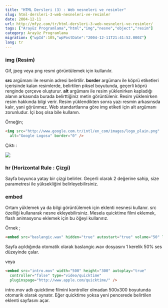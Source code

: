```yaml
---
title: "HTML Dersleri (3) : Web nesneleri ve resimler"
slug: html-dersleri-3-web-nesneleri-ve-resimler
date: 2004-12-11
url: http://mfyz.com/tr/html-dersleri-3-web-nesneleri-ve-resimler/
tags: ["Arayüz Programlama","html","img","nesne","object","resim"]
category: Arayüz Programlama
migration: {"wpId":105,"wpPostDate":"2004-12-11T21:41:52.000Z"}
lang: tr
---
```


### img (Resim)

Gif, jpeg veya png resmi görüntülemek için kullanılır.

**src** argümanı ile resmin adresi belirtilir. **border** argümanı ile köprü etiketleri içerisinde kalan resimlerde, belirtilen piksel boyutunda, geçerli köprü renginde çerçeve oluşturur. **alt** argümanı ile resim yüklenirken kapladığı alanın arkasında burada belirttiğiniz metin görüntülenir. Resim yüklenirken resim hakkında bilgi verir. Resim yüklendikten sonra yazı resmin arkasınsda kalır, yani görünmez. Web standartlarına göre img etiketi için alt argümanı zorunludur. İçi boş olsa bile kullanın.

Örneğin;

```html
<img src="http://www.google.com.tr/intl/en_com/images/logo_plain.png"
  alt="Google Logosu" border="0" />
```

Çıktı :

![](http://www.google.com.tr/intl/en_com/images/logo_plain.png)

### hr (Horizontal Rule : Çizgi)

Sayfa boyunca yatay bir çizgi belirler. Geçerli olarak 2 değerine sahip, size parametresi ile yüksekliğini belirleyebilirsiniz.

### embed

Ortam yüklemek ya da bilgi görüntülemek için eklenti nesnesi kullanır. src özelliği kullanarak nesne ekleyebilirsiniz. Mesela quicktime filmi eklemek, flash animasyonu eklemek için bu öğeyi kullanırız.

Örnek ;

```html
<embed src="baslangic.wav" hidden="true" autostart="true" volume="50" loop="false" />
```

Sayfa açıldığında otomatik olarak baslangic.wav dosyasını 1 kerelik 50% ses düzeyinde çalar.

veya

```html
<embed src="intro.mov" width="500" height="300" autoplay="true"
  controller="false" type="video/quicktime"
  pluginspage="http://www.apple.com/quicktime/" />
```

intro.mov adlı quicktime filmini kontroller olmadan 500x300 boyutunda otomarik olarak oynatır. Eğer quicktime yoksa yeni pencerede belirtilen eklenti sayfasını açar.